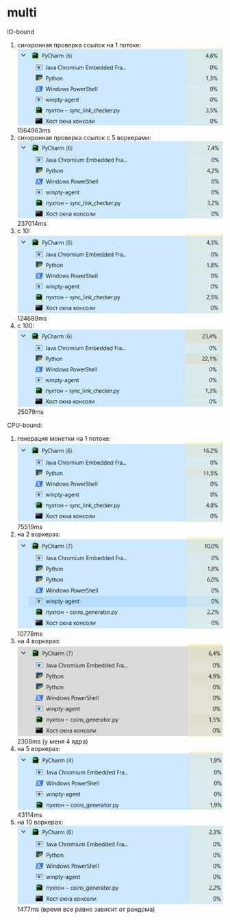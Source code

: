 # multi
IO-bound
1) синхронная проверка ссылок на 1 потоке:![1.png](IO_bound/1.png) 1564963ms
2) синхронная проверка ссылок с 5 воркерами:![2.png](IO_bound/2.png) 237014ms
3) c 10: ![3.png](IO_bound/3.png) 124689ms
4) с 100: ![4.png](IO_bound/4.png) 25079ms

CPU-bound:
1. генерация монетки на 1 потоке: ![5.png](CPU_bound/5.png) 75519ms
2. на 2 воркерах: ![6.png](CPU_bound/6.png) 10778ms
3. на 4 воркерах: ![7.png](CPU_bound/7.png) 2308ms (у меня 4 ядра)
4. на 5 воркерах: ![8.png](CPU_bound/8.png) 43114ms
5. на 10 воркерах: ![9.png](CPU_bound/9.png) 1477ms
   (время все равно зависит от рандома)